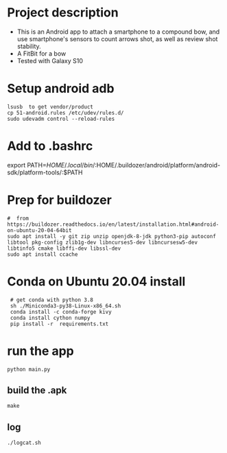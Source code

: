 #  Project description

* This is an Android app to attach a smartphone to a compound bow, and use smartphone's sensors to count arrows shot, as well as review shot stability.
* A FitBit for a bow
* Tested with Galaxy S10



# Setup android adb
```
lsusb  to get vendor/product
cp 51-android.rules /etc/udev/rules.d/
sudo udevadm control --reload-rules
```

# Add to .bashrc
export PATH=$HOME/.local/bin/:$HOME/.buildozer/android/platform/android-sdk/platform-tools/:$PATH

# Prep for buildozer
```
#  from https://buildozer.readthedocs.io/en/latest/installation.html#android-on-ubuntu-20-04-64bit
sudo apt install -y git zip unzip openjdk-8-jdk python3-pip autoconf libtool pkg-config zlib1g-dev libncurses5-dev libncursesw5-dev libtinfo5 cmake libffi-dev libssl-dev
sudo apt install ccache
```

# Conda on Ubuntu 20.04 install
```
 # get conda with python 3.8
 sh ./Miniconda3-py38-Linux-x86_64.sh
 conda install -c conda-forge kivy
 conda install cython numpy
 pip install -r  requirements.txt
```

# run the app
```python main.py```

## build the .apk
 ```make```

## log
```./logcat.sh```

